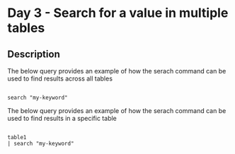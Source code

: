 # Day 3 - Search for a value in multiple tables

## Description

The below query provides an example of how the serach command can be used to find results across all tables

``` KQL

search "my-keyword"

```

The below query provides an example of how the serach command can be used to find results in a specific table

``` KQL

table1
| search "my-keyword"

```